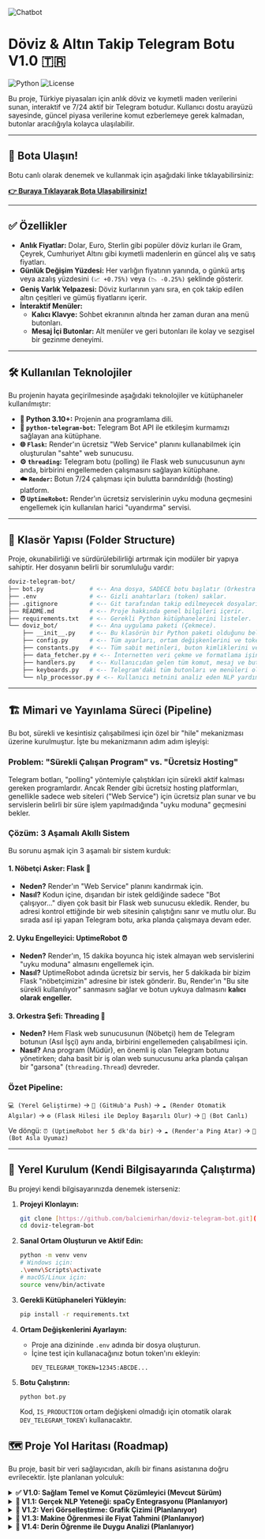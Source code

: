 ![Chatbot](https://github.com/user-attachments/assets/fcb5942f-f038-47a7-9d9c-aba5b6ea3aed)

# Döviz & Altın Takip Telegram Botu V1.0 🇹🇷

![Python](https://img.shields.io/badge/Python-3.10%2B-blue?style=for-the-badge&logo=python)
![License](https://img.shields.io/badge/License-MIT-green?style=for-the-badge)

Bu proje, Türkiye piyasaları için anlık döviz ve kıymetli maden verilerini sunan, interaktif ve 7/24 aktif bir Telegram botudur. Kullanıcı dostu arayüzü sayesinde, güncel piyasa verilerine komut ezberlemeye gerek kalmadan, butonlar aracılığıyla kolayca ulaşılabilir.

---

## 🤖 Bota Ulaşın!

Botu canlı olarak denemek ve kullanmak için aşağıdaki linke tıklayabilirsiniz:

**[👉 Buraya Tıklayarak Bota Ulaşabilirsiniz!](https://t.me/DovizTakip_bot)**

---

## ✅ Özellikler

- **Anlık Fiyatlar:** Dolar, Euro, Sterlin gibi popüler döviz kurları ile Gram, Çeyrek, Cumhuriyet Altını gibi kıymetli madenlerin en güncel alış ve satış fiyatları.
- **Günlük Değişim Yüzdesi:** Her varlığın fiyatının yanında, o günkü artış veya azalış yüzdesini `(📈 +0.75%)` veya `(📉 -0.25%)` şeklinde gösterir.
- **Geniş Varlık Yelpazesi:** Döviz kurlarının yanı sıra, en çok takip edilen altın çeşitleri ve gümüş fiyatlarını içerir.
- **İnteraktif Menüler:**
  - **Kalıcı Klavye:** Sohbet ekranının altında her zaman duran ana menü butonları.
  - **Mesaj İçi Butonlar:** Alt menüler ve geri butonları ile kolay ve sezgisel bir gezinme deneyimi.

---

## 🛠️ Kullanılan Teknolojiler

Bu projenin hayata geçirilmesinde aşağıdaki teknolojiler ve kütüphaneler kullanılmıştır:

- **🐍 Python 3.10+:** Projenin ana programlama dili.
- **🤖 `python-telegram-bot`:** Telegram Bot API ile etkileşim kurmamızı sağlayan ana kütüphane.
- **🌐 `Flask`:** Render'ın ücretsiz "Web Service" planını kullanabilmek için oluşturulan "sahte" web sunucusu.
- **⚙️ `threading`:** Telegram botu (polling) ile Flask web sunucusunun aynı anda, birbirini engellemeden çalışmasını sağlayan kütüphane.
- **☁️ `Render`:** Botun 7/24 çalışması için bulutta barındırıldığı (hosting) platform.
- **⏰ `UptimeRobot`:** Render'ın ücretsiz servislerinin uyku moduna geçmesini engellemek için kullanılan harici "uyandırma" servisi.

---

## 📂 Klasör Yapısı (Folder Structure)

Proje, okunabilirliği ve sürdürülebilirliği artırmak için modüler bir yapıya sahiptir. Her dosyanın belirli bir sorumluluğu vardır:

```bash
doviz-telegram-bot/
├── bot.py             # <-- Ana dosya, SADECE botu başlatır (Orkestra Şefi).
├── .env               # <-- Gizli anahtarları (token) saklar.
├── .gitignore         # <-- Git tarafından takip edilmeyecek dosyaları listeler.
├── README.md          # <-- Proje hakkında genel bilgileri içerir.
├── requirements.txt   # <-- Gerekli Python kütüphanelerini listeler.
└── doviz_bot/         # <-- Ana uygulama paketi (Çekmece).
    ├── __init__.py    # <-- Bu klasörün bir Python paketi olduğunu belirtir (Boş kalabilir).
    ├── config.py      # <-- Tüm ayarları, ortam değişkenlerini ve token'ları yönetir.
    ├── constants.py   # <-- Tüm sabit metinleri, buton kimliklerini ve kodları barındırır.
    ├── data_fetcher.py # <-- İnternetten veri çekme ve formatlama işini yapar.
    ├── handlers.py    # <-- Kullanıcıdan gelen tüm komut, mesaj ve butonları karşılar.
    ├── keyboards.py   # <-- Telegram'daki tüm butonları ve menüleri oluşturur.
    └── nlp_processor.py # <-- Kullanıcı metnini analiz eden NLP yardımcı aracını içerir.
```

---

## 🏗️ Mimari ve Yayınlama Süreci (Pipeline)

Bu bot, sürekli ve kesintisiz çalışabilmesi için özel bir "hile" mekanizması üzerine kurulmuştur. İşte bu mekanizmanın adım adım işleyişi:

### Problem: "Sürekli Çalışan Program" vs. "Ücretsiz Hosting"

Telegram botları, "polling" yöntemiyle çalıştıkları için sürekli aktif kalması gereken programlardır. Ancak Render gibi ücretsiz hosting platformları, genellikle sadece web siteleri ("Web Service") için ücretsiz plan sunar ve bu servislerin belirli bir süre işlem yapılmadığında "uyku moduna" geçmesini bekler.

### Çözüm: 3 Aşamalı Akıllı Sistem

Bu sorunu aşmak için 3 aşamalı bir sistem kurduk:

#### 1. Nöbetçi Asker: Flask 💂

- **Neden?** Render'ın "Web Service" planını kandırmak için.
- **Nasıl?** Kodun içine, dışarıdan bir istek geldiğinde sadece "Bot çalışıyor..." diyen çok basit bir Flask web sunucusu ekledik. Render, bu adresi kontrol ettiğinde bir web sitesinin çalıştığını sanır ve mutlu olur. Bu sırada asıl işi yapan Telegram botu, arka planda çalışmaya devam eder.

#### 2. Uyku Engelleyici: UptimeRobot ⏰

- **Neden?** Render'ın, 15 dakika boyunca hiç istek almayan web servislerini "uyku moduna" almasını engellemek için.
- **Nasıl?** UptimeRobot adında ücretsiz bir servis, her 5 dakikada bir bizim Flask "nöbetçimizin" adresine bir istek gönderir. Bu, Render'ın "Bu site sürekli kullanılıyor" sanmasını sağlar ve botun uykuya dalmasını **kalıcı olarak engeller.**

#### 3. Orkestra Şefi: Threading 🎻

- **Neden?** Hem Flask web sunucusunun (Nöbetçi) hem de Telegram botunun (Asıl İşçi) aynı anda, birbirini engellemeden çalışabilmesi için.
- **Nasıl?** Ana program (Müdür), en önemli iş olan Telegram botunu yönetirken; daha basit bir iş olan web sunucusunu arka planda çalışan bir "garsona" (`threading.Thread`) devreder.

### Özet Pipeline:

`💻 (Yerel Geliştirme)` -> `🐙 (GitHub'a Push)` -> `☁️ (Render Otomatik Algılar)` -> `⚙️ (Flask Hilesi ile Deploy Başarılı Olur)` -> `🤖 (Bot Canlı)`

Ve döngü: `⏰ (UptimeRobot her 5 dk'da bir)` -> `☁️ (Render'a Ping Atar)` -> `🤖 (Bot Asla Uyumaz)`

---

## 🚀 Yerel Kurulum (Kendi Bilgisayarında Çalıştırma)

Bu projeyi kendi bilgisayarınızda denemek isterseniz:

1.  **Projeyi Klonlayın:**

    ```bash
    git clone [https://github.com/balciemirhan/doviz-telegram-bot.git](https://github.com/balciemirhan/doviz-telegram-bot.git)
    cd doviz-telegram-bot
    ```

2.  **Sanal Ortam Oluşturun ve Aktif Edin:**

    ```bash
    python -m venv venv
    # Windows için:
    .\venv\Scripts\activate
    # macOS/Linux için:
    source venv/bin/activate
    ```

3.  **Gerekli Kütüphaneleri Yükleyin:**

    ```bash
    pip install -r requirements.txt
    ```

4.  **Ortam Değişkenlerini Ayarlayın:**

    - Proje ana dizininde `.env` adında bir dosya oluşturun.
    - İçine test için kullanacağınız botun token'ını ekleyin:
      ```
      DEV_TELEGRAM_TOKEN=12345:ABCDE...
      ```

5.  **Botu Çalıştırın:**
    ```bash
    python bot.py
    ```
    Kod, `IS_PRODUCTION` ortam değişkeni olmadığı için otomatik olarak `DEV_TELEGRAM_TOKEN`'ı kullanacaktır.

## 🗺️ Proje Yol Haritası (Roadmap)

Bu proje, basit bir veri sağlayıcıdan, akıllı bir finans asistanına doğru evrilecektir. İşte planlanan yolculuk:

<details>
<summary><strong>✅ V1.0: Sağlam Temel ve Komut Çözümleyici (Mevcut Sürüm)</strong></summary>
<br>
Bu versiyon, projenin temelini oluşturur. 7/24 çalışan, modüler ve kullanıcı dostu bir bot altyapısı kurulmuştur.
<ul>
  <li><strong>Ana Özellik:</strong> Basit anahtar kelime eşleştirme (`find_item_in_text`) ile "dolar kaç para?" gibi doğal dil komutlarını anlama.</li>
  <li><strong>Mimari:</strong> Profesyonel modüler dosya yapısı kuruldu.</li>
</ul>
</details>

<details>
<summary><strong>🔮 V1.1: Gerçek NLP Yeteneği: spaCy Entegrasyonu (Planlanıyor)</strong></summary>
<br>
Botun "beynini" yükselterek, daha karmaşık cümleleri ve kelime eklerini ("doların fiyatı", "altına bak") anlamasını sağlayacağız.
<ul>
  <li><strong>Ana Özellik:</strong> Basit anahtar kelime eşleştirme yerine, dilbilimsel analiz yapabilen bir NLP kütüphanesi entegre edilecek.</li>
  <li><strong>Teknoloji:</strong> "spaCy" ve önceden eğitilmiş Türkçe dil modelleri.</li>
</ul>
</details>

<details>
<summary><strong>🎨 V1.2: Veri Görselleştirme: Grafik Çizimi (Planlanıyor)</strong></summary>
<br>
Botu görsel olarak zenginleştireceğiz. Kullanıcılar, istedikleri bir ürünün geçmiş fiyat grafiğini bottan talep edebilecekler.
<ul>
  <li><strong>Ana Özellik:</strong> `/grafik dolar 30` gibi komutlarla, belirtilen gün sayısına göre dinamik fiyat grafikleri oluşturulacak ve resim olarak gönderilecek.</li>
  <li><strong>Teknoloji:</strong> "matplotlib" veya "seaborn" ile grafiğe dönüştüreceğimiz adımdır.</li>
</ul>
</details>

<details>
<summary><strong>🤖 V1.3: Makine Öğrenmesi ile Fiyat Tahmini (Planlanıyor)</strong></summary>
<br>
Botumuza temel bir "kâhinlik" yeteneği kazandıracağız. Geçmiş verilerden öğrenerek, gelecek için basit tahminler üretecek.
<ul>
  <li><strong>Ana Özellik:</strong> `/tahmin gram-altin` komutu ile, geçmiş fiyat hareketlerine dayalı olarak bir sonraki gün için olası fiyat aralığı tahmini sunulacak.</li>
  <li><strong>Teknoloji:</strong> "scikit-learn" veya "Prophet" gibi kütüphaneler kullanılarak zaman serisi (time-series) analizi ve tahmin modelleri eğitilecek.</li>
</ul>
</details>

<details>
<summary><strong>🧠 V1.4: Derin Öğrenme ile Duygu Analizi (Planlanıyor)</strong></summary>
<br>
Botun analiz yeteneklerini en üst seviyeye çıkaracağız. Bot, piyasayı etkileyen haberlerin genel "duygusunu" analiz edip bir özet sunacak.
<ul>
  <li><strong>Ana Özellik:</strong> `/haberler dolar` komutu ile, internetten Dolar ile ilgili güncel haber başlıkları çekilecek ve bu başlıkların genel olarak pozitif mi, negatif mi olduğu analiz edilecek.</li>
  <li><strong>Teknoloji:</strong> "Hugging Face Transformers" veya "TensorFlow" kullanılarak, önceden eğitilmiş güçlü Türkçe dil modelleri ile duygu analizi (sentiment analysis) yapılacak.</li>
</ul>
</details>
    
